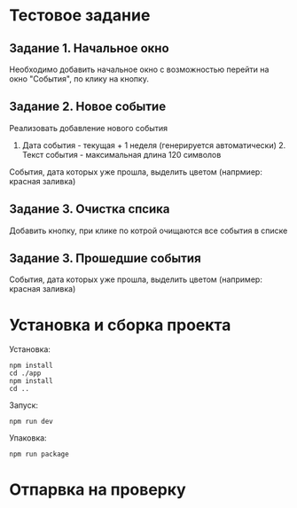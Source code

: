 # Тестовое задание

## Задание 1. Начальное окно

Необходимо добавить начальное окно с возможностью перейти на окно "События", по клику на кнопку.

## Задание 2. Новое событие

Реализовать добавление нового события

  1. Дата события - текущая + 1 неделя (генерируется автоматически)
	2. Текст события - максимальная длина 120 символов

События, дата которых уже прошла, выделить цветом (напрмиер: красная заливка)

## Задание 3. Очистка спсика

Добавить кнопку, при клике по котрой очищаются все события в списке
	
## Задание 3. Прошедшие события

События, дата которых уже прошла, выделить цветом (например: красная заливка)

# Установка и сборка проекта
Установка:
```
npm install
cd ./app
npm install
cd ..
```


Запуск:
  ```
npm run dev
```

Упаковка:

```
npm run package
```

# Отпарвка на проверку
